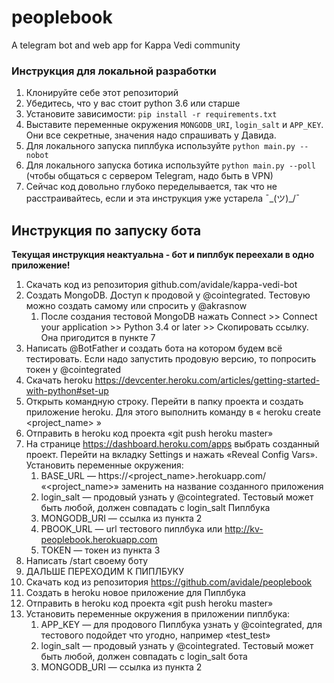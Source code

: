 # peoplebook
A telegram bot and web app for Kappa Vedi community

### Инструкция для локальной разработки
1. Клонируйте себе этот репозиторий
1. Убедитесь, что у вас стоит python 3.6 или старше
1. Установите зависимости: `pip install -r requirements.txt`
1. Выставите переменные окружения `MONGODB_URI`, `login_salt` и `APP_KEY`. 
Они все секретные, значения надо спрашивать у Давида.
1. Для локального запуска пиплбука используйте `python main.py --nobot`
1. Для локального запуска ботика используйте `python main.py --poll` 
(чтобы общаться с сервером Telegram, надо быть в VPN)
1. Сейчас код довольно глубоко переделывается, так что не расстраивайтесь, 
если и эта инструкция уже устарела ¯\_(ツ)_/¯


## Инструкция по запуску бота
**Текущая инструкция неактуальна - бот и пиплбук переехали в одно приложение!**

1. Скачать код из репозитория github.com/avidale/kappa-vedi-bot
2. Создать MongoDB.  Доступ к продовой у @cointegrated. Тестовую можно создать самому или спросить у @akrasnow
    1. После создания тестовой MongoDB нажать Connect >> Connect your application >> Python 3.4 or later >> Скопировать ссылку. Она пригодится в пункте 7
3. Написать @BotFather и создать бота на котором будем всё тестировать. Если надо запустить продовую версию, то попросить токен у @cointegrated
4. Скачать heroku https://devcenter.heroku.com/articles/getting-started-with-python#set-up 
5. Открыть командную строку. Перейти в папку проекта и создать приложение heroku. Для этого выполнить команду в « heroku create <project_name> »
6. Отправить в heroku код проекта «git push heroku master»
7. На странице https://dashboard.heroku.com/apps выбрать созданный проект. Перейти на вкладку Settings и нажать «Reveal Config Vars». Установить переменные окружения:
    1. BASE_URL — https://<project_name>.herokuapp.com/   «<project_name>» заменить на название созданного приложения
    2. login_salt — продовый узнать у @cointegrated. Тестовый может быть любой, должен совпадать с login_salt Пиплбука
    3. MONGODB_URI — ссылка из пункта 2
    4. PBOOK_URL — url тестового пиплбука или http://kv-peoplebook.herokuapp.com
    5. TOKEN — токен из пункта 3
8. Написать /start своему боту
9. ДАЛЬШЕ ПЕРЕХОДИМ К ПИПЛБУКУ
10. Скачать код из репозитория https://github.com/avidale/peoplebook
11. Создать в heroku новое приложение для Пиплбука
12. Отправить в heroku код проекта «git push heroku master»
13. Установить переменные окружения в приложении пиплбука:
    1. APP_KEY —  для продового Пиплбука узнать у @cointegrated, для тестового подойдет что угодно, например «test_test»
    2. login_salt —  продовый узнать у @cointegrated. Тестовый может быть любой, должен совпадать с login_salt бота
    3. MONGODB_URI — ссылка из пункта 2
